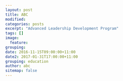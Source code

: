 ```yaml
---
layout: post
title: ABC
modified:
categories: posts
excerpt: "Advanced Leadership Development Program"
tags: []
image:
  feature:
grouping:
date: 2016-11-15T09:00:00+11:00
date2: 2017-01-31T17:00:00+11:00
grouping: education
author: abc
sitemap: false
---
```

